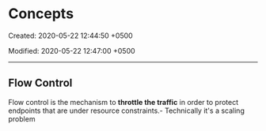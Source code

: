# Concepts

Created: 2020-05-22 12:44:50 +0500

Modified: 2020-05-22 12:47:00 +0500

---

## Flow Control

Flow control is the mechanism to **throttle the traffic** in order to protect endpoints that are under resource constraints.-   Technically it's a scaling problem
